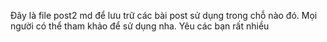 Đây là file post2 md để lưu trữ các bài post sử dụng trong chỗ nào đó. Mọi người có thể tham khảo để sử dụng nha. Yêu các bạn rất nhiều
